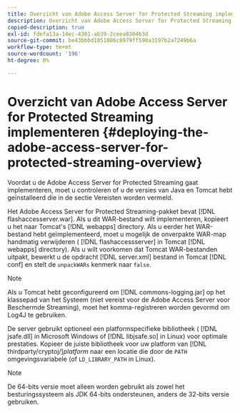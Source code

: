 ```yaml
---
title: Overzicht van Adobe Access Server for Protected Streaming implementeren
description: Overzicht van Adobe Access Server for Protected Streaming implementeren
copied-description: true
exl-id: fdefa13a-14ec-4301-ab39-2ceea830463d
source-git-commit: be43bbbd1051886c8979ff590a3197b2a7249b6a
workflow-type: tm+mt
source-wordcount: '196'
ht-degree: 0%

---
```


# Overzicht van Adobe Access Server for Protected Streaming implementeren {#deploying-the-adobe-access-server-for-protected-streaming-overview}

Voordat u de Adobe Access Server for Protected Streaming gaat implementeren, moet u controleren of u de versies van Java en Tomcat hebt geïnstalleerd die in de sectie Vereisten worden vermeld.

Het Adobe Access Server for Protected Streaming-pakket bevat [!DNL flashaccesserver.war]. Als u dit WAR-bestand wilt implementeren, kopieert u het naar Tomcat&#39;s [!DNL webapps] directory. Als u eerder het WAR-bestand hebt geïmplementeerd, moet u mogelijk de onverpakte WAR-map handmatig verwijderen ( [!DNL flashaccessserver] in Tomcat [!DNL webapps] directory). Als u wilt voorkomen dat Tomcat WAR-bestanden uitpakt, bewerkt u de opdracht [!DNL server.xml] bestand in Tomcat [!DNL conf] en stelt de `unpackWARs` kenmerk naar `false`.

>[!NOTE]
>
>Als u Tomcat hebt geconfigureerd om [!DNL commons-logging.jar] op het klassepad van het Systeem (niet vereist voor de Adobe Access Server voor Beschermde Streaming), moet het komma-registreren worden gevormd om Log4J te gebruiken.

De server gebruikt optioneel een platformspecifieke bibliotheek ( [!DNL jsafe.dll] in Microsoft Windows of [!DNL libjsafe.so] in Linux) voor optimale prestaties. Kopieer de juiste bibliotheek voor uw platform van [!DNL thirdparty/cryptoj/]*platform* naar een locatie die door de `PATH` omgevingsvariabele (of `LD_LIBRARY_PATH` in Linux).

>[!NOTE]
>
>De 64-bits versie moet alleen worden gebruikt als zowel het besturingssysteem als JDK 64-bits ondersteunen, anders de 32-bits versie gebruiken.
